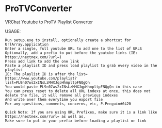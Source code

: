 # ProTVConverter
 VRChat Youtube to ProTV Playlist Converter
 
 USAGE:
 
	Run setup.exe to install, optionally create a shortcut for UrlArray.application
	Enter a single, full youtube URL to add one to the list of URLS
	Optionally, add a prefix to put before the youtube links (IE: https://nextnex.com/?url=)
	Press add link to add the one link
	Paste a playlist ID and press load playlist to grab every video in the playlist 
	IE: The playlist ID is after the list= https://www.youtube.com/playlist?list=PL9n07ws2xINsLzMHXJqpHhmpltpFNQgQn
	You would paste PL9n07ws2xINsLzMHXJqpHhmpltpFNQgQn in this case
	You can press reset to delete all URL indexs at once, this does not delete the file, it will remove all previous indexes
	And write over them everytime you export file
	For any questions, comments, concerns, etc, P.Penguin#0420
	
	Quick Note: If you are using URL Prefixes, make sure it is a link like https://nextnex.com/?url= as well as,
	Make sure to put in your prefix before loading a playlist or link
